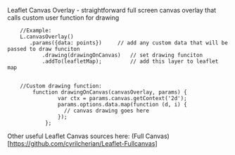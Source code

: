 Leaflet Canvas Overlay - straightforward full screen canvas overlay that calls custom user function for drawing

		//Example:
		L.canvasOverlay()
		   .params({data: points})     // add any custom data that will be passed to draw funciton
	           .drawing(drawingOnCanvas)   // set drawing funciton
	           .addTo(leafletMap);         // add this layer to leaflet map
	            

		//Custom drawing function:
			function drawingOnCanvas(canvasOverlay, params) {
		            var ctx = params.canvas.getContext('2d');
		            params.options.data.map(function (d, i) {
		              // canvas drawing goes here
		            });
		        };

Other useful Leaflet Canvas sources here:
(Full Canvas) [https://github.com/cyrilcherian/Leaflet-Fullcanvas]


